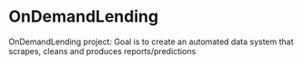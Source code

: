 # OnDemandLending
OnDemandLending project:  Goal is to create an automated data system that scrapes, cleans and produces reports/predictions
